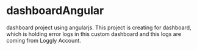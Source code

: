 dashboardAngular
================

dashboard project using angularjs.
This project is creating for dashboard,
which is holding error logs in this custom dashboard and this logs are coming from Loggly Account. 
